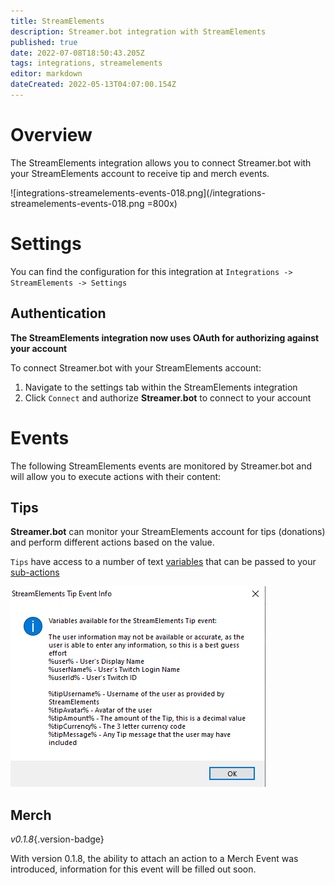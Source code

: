 ```yaml
---
title: StreamElements
description: Streamer.bot integration with StreamElements
published: true
date: 2022-07-08T18:50:43.205Z
tags: integrations, streamelements
editor: markdown
dateCreated: 2022-05-13T04:07:00.154Z
---
```


# Overview

The StreamElements integration allows you to connect Streamer.bot with your StreamElements account to receive tip and merch events.

![integrations-streamelements-events-018.png](/integrations-streamelements-events-018.png =800x)

# Settings

You can find the configuration for this integration at `Integrations -> StreamElements -> Settings`

## Authentication
**The StreamElements integration now uses OAuth for authorizing against your account**

To connect Streamer.bot with your StreamElements account: 
1. Navigate to the settings tab within the StreamElements integration
2. Click `Connect` and authorize **Streamer.bot** to connect to your account

# Events
The following StreamElements events are monitored by Streamer.bot and will allow you to execute actions with their content:

## Tips
**Streamer.bot** can monitor your StreamElements account for tips (donations) and perform different actions based on the value.

`Tips` have access to a number of text [variables](/Variables) that can be passed to your [sub-actions](/Sub-Actions)

![SE Tip](/130134906-db4e10d9-5fd9-4b17-a99f-2e860a526825.png)

## Merch
*v0.1.8*{.version-badge}

With version 0.1.8, the ability to attach an action to a Merch Event was introduced, information for this event will be filled out soon.
